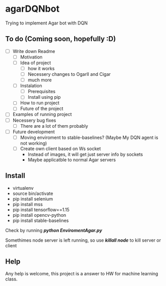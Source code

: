 # agarDQNbot
Trying to implement Agar bot with DQN

## To do (Coming soon, hopefully :D)

- [ ] Write down Readme
  - [ ] Motivation
  - [ ] Idea of project
    - [ ] how it works
    - [ ] Necessery changes to OgarII and Cigar
    - [ ] much more
  - [ ] Instalation
    - [ ] Prerequisites
    - [ ] Install using pip
  - [ ] How to run project
  - [ ] Future of the project
- [ ] Examples of running project 
- [ ] Necessery bug fixes
  - [ ] There are a lot of them probably

- [ ] Future development
  - [ ] Moving enviroment to stable-baselines? (Maybe My DQN agent is not working) 
  - [ ] Create own client based on Ws socket
    * Instead of images, it will get just server info by sockets
    * Maybe applicatble to normal Agar servers

## Install 
* virtualenv
* source bin/activate
* pip install selenium
* pip install mss
* pip install tensorflow==1.15
* pip install opencv-python
* pip install stable-baselines

Check by running ***python EnviromentAgar.py***

Somethimes node server is left running, so use ***killall node*** to kill server or client

## Help
Any help is welcome, this project is a answer to HW for machine learning class. 
